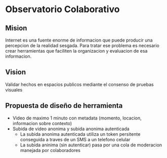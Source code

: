 # Observatorio Colaborativo

## Mision
Internet es una fuente enorme de informacion que puede producir una percepcion de la realidad sesgada. Para tratar ese problema es necesario crear herramientas que faciliten la organizacion y evaluacion de esa informacion.

## Vision
Validar hechos en espacios publicos mediante el consenso de pruebas visuales

## Propuesta de diseño de herramienta

* Video de maximo 1 minuto con metadata (momento, locacion, informacion sobre contexto)
* Subida de video anonima y subida anonima autenticada
  * La subida anonima autenticada utiliza un token persitente conseguida a traves de un SMS a un telefono celular
  * La subida aninima (sin autenticar) pasa por una cola de moderacion manejada por colaboradores
